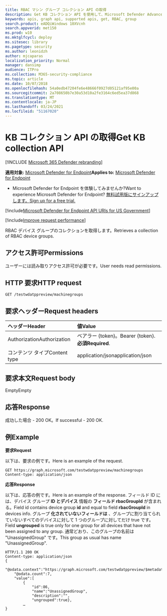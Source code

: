 ```yaml
---
title: RBAC マシン グループ コレクション API の取得
description: Get KB コレクション API を使用して、Microsoft Defender Advanced Threat Protection の RBAC デバイス グループのコレクションを取得する方法について説明します。
keywords: apis, graph api, supported apis, get, RBAC, group
search.product: eADQiWindows 10XVcnh
search.appverid: met150
ms.prod: w10
ms.mktglfcycl: deploy
ms.sitesec: library
ms.pagetype: security
ms.author: leonidzh
author: mjcaparas
localization_priority: Normal
manager: dansimp
audience: ITPro
ms.collection: M365-security-compliance
ms.topic: article
ms.date: 10/07/2018
ms.openlocfilehash: 54a0edb47204fe6e48666f0927d05121af95e00a
ms.sourcegitcommit: 2a708650b7e30a53d10a2fe3164c6ed5ea37d868
ms.translationtype: MT
ms.contentlocale: ja-JP
ms.lasthandoff: 03/24/2021
ms.locfileid: "51167020"
---
```

# <a name="get-kb-collection-api"></a><span data-ttu-id="82458-104">KB コレクション API の取得</span><span class="sxs-lookup"><span data-stu-id="82458-104">Get KB collection API</span></span>

[!INCLUDE [Microsoft 365 Defender rebranding](../../includes/microsoft-defender.md)]


<span data-ttu-id="82458-105">**適用対象:** [Microsoft Defender for Endpoint](https://go.microsoft.com/fwlink/p/?linkid=2154037)</span><span class="sxs-lookup"><span data-stu-id="82458-105">**Applies to:** [Microsoft Defender for Endpoint](https://go.microsoft.com/fwlink/p/?linkid=2154037)</span></span>

- <span data-ttu-id="82458-106">Microsoft Defender for Endpoint を体験してみませんか?</span><span class="sxs-lookup"><span data-stu-id="82458-106">Want to experience Microsoft Defender for Endpoint?</span></span> [<span data-ttu-id="82458-107">無料試用版にサインアップします。</span><span class="sxs-lookup"><span data-stu-id="82458-107">Sign up for a free trial.</span></span>](https://www.microsoft.com/microsoft-365/windows/microsoft-defender-atp?ocid=docs-wdatp-exposedapis-abovefoldlink) 

[!include[Microsoft Defender for Endpoint API URIs for US Government](../../includes/microsoft-defender-api-usgov.md)]

[!include[Improve request performance](../../includes/improve-request-performance.md)]


<span data-ttu-id="82458-108">RBAC デバイス グループのコレクションを取得します。</span><span class="sxs-lookup"><span data-stu-id="82458-108">Retrieves a collection of RBAC device groups.</span></span>

## <a name="permissions"></a><span data-ttu-id="82458-109">アクセス許可</span><span class="sxs-lookup"><span data-stu-id="82458-109">Permissions</span></span>
<span data-ttu-id="82458-110">ユーザーには読み取りアクセス許可が必要です。</span><span class="sxs-lookup"><span data-stu-id="82458-110">User needs read permissions.</span></span>

## <a name="http-request"></a><span data-ttu-id="82458-111">HTTP 要求</span><span class="sxs-lookup"><span data-stu-id="82458-111">HTTP request</span></span>
```
GET /testwdatppreview/machinegroups
```

## <a name="request-headers"></a><span data-ttu-id="82458-112">要求ヘッダー</span><span class="sxs-lookup"><span data-stu-id="82458-112">Request headers</span></span>

<span data-ttu-id="82458-113">ヘッダー</span><span class="sxs-lookup"><span data-stu-id="82458-113">Header</span></span> | <span data-ttu-id="82458-114">値</span><span class="sxs-lookup"><span data-stu-id="82458-114">Value</span></span> 
:---|:---
<span data-ttu-id="82458-115">Authorization</span><span class="sxs-lookup"><span data-stu-id="82458-115">Authorization</span></span> | <span data-ttu-id="82458-116">ベアラー {token}。</span><span class="sxs-lookup"><span data-stu-id="82458-116">Bearer {token}.</span></span> <span data-ttu-id="82458-117">**必須**</span><span class="sxs-lookup"><span data-stu-id="82458-117">**Required**.</span></span>
<span data-ttu-id="82458-118">コンテンツ タイプ</span><span class="sxs-lookup"><span data-stu-id="82458-118">Content type</span></span> | <span data-ttu-id="82458-119">application/json</span><span class="sxs-lookup"><span data-stu-id="82458-119">application/json</span></span>

## <a name="request-body"></a><span data-ttu-id="82458-120">要求本文</span><span class="sxs-lookup"><span data-stu-id="82458-120">Request body</span></span>
<span data-ttu-id="82458-121">Empty</span><span class="sxs-lookup"><span data-stu-id="82458-121">Empty</span></span>

## <a name="response"></a><span data-ttu-id="82458-122">応答</span><span class="sxs-lookup"><span data-stu-id="82458-122">Response</span></span>
<span data-ttu-id="82458-123">成功した場合 - 200 OK。</span><span class="sxs-lookup"><span data-stu-id="82458-123">If successful - 200 OK.</span></span>

## <a name="example"></a><span data-ttu-id="82458-124">例</span><span class="sxs-lookup"><span data-stu-id="82458-124">Example</span></span>

<span data-ttu-id="82458-125">**要求**</span><span class="sxs-lookup"><span data-stu-id="82458-125">**Request**</span></span>

<span data-ttu-id="82458-126">以下は、要求の例です。</span><span class="sxs-lookup"><span data-stu-id="82458-126">Here is an example of the request.</span></span>

```
GET https://graph.microsoft.com/testwdatppreview/machinegroups
Content-type: application/json
```

<span data-ttu-id="82458-127">**応答**</span><span class="sxs-lookup"><span data-stu-id="82458-127">**Response**</span></span>

<span data-ttu-id="82458-128">以下は、応答の例です。</span><span class="sxs-lookup"><span data-stu-id="82458-128">Here is an example of the response.</span></span>
<span data-ttu-id="82458-129">フィールド ID には、デバイス グループ **ID とデバイス** 情報の **フィールド rbacGroupId** が含まれる。</span><span class="sxs-lookup"><span data-stu-id="82458-129">Field id contains device group **id** and equal to field **rbacGroupId** in devices info.</span></span> <span data-ttu-id="82458-130">グループ **化されていないフィールドは** 、グループに割り当てられていないすべてのデバイスに対して 1 つのグループに対してだけ true です。</span><span class="sxs-lookup"><span data-stu-id="82458-130">Field **ungrouped** is true only for one group for all devices that have not been assigned to any group.</span></span> <span data-ttu-id="82458-131">通常どおり、このグループの名前は "UnassignedGroup" です。</span><span class="sxs-lookup"><span data-stu-id="82458-131">This group as usual has name "UnassignedGroup".</span></span>

```
HTTP/1.1 200 OK
Content-type: application/json
{
    "@odata.context":"https://graph.microsoft.com/testwdatppreview/$metadata#MachineGroups",
    "@odata.count":7,
    "value":[
        {
            "id":86,
            "name":"UnassignedGroup",
            "description":"",
            "ungrouped":true},
        …
}
```
